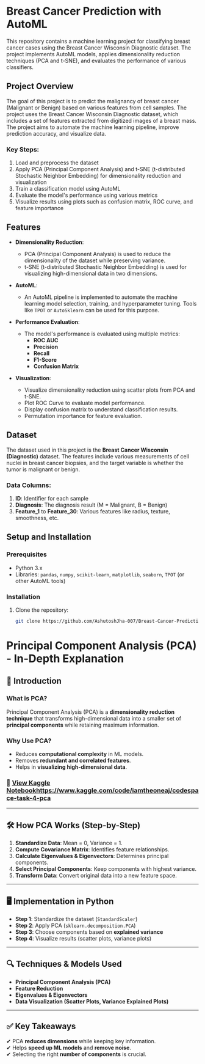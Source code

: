 # Breast Cancer Prediction with AutoML

This repository contains a machine learning project for classifying breast cancer cases using the Breast Cancer Wisconsin Diagnostic dataset. The project implements AutoML models, applies dimensionality reduction techniques (PCA and t-SNE), and evaluates the performance of various classifiers.

## Project Overview

The goal of this project is to predict the malignancy of breast cancer (Malignant or Benign) based on various features from cell samples. The project uses the Breast Cancer Wisconsin Diagnostic dataset, which includes a set of features extracted from digitized images of a breast mass. The project aims to automate the machine learning pipeline, improve prediction accuracy, and visualize data.

### Key Steps:
1. Load and preprocess the dataset
2. Apply PCA (Principal Component Analysis) and t-SNE (t-distributed Stochastic Neighbor Embedding) for dimensionality reduction and visualization
3. Train a classification model using AutoML
4. Evaluate the model's performance using various metrics
5. Visualize results using plots such as confusion matrix, ROC curve, and feature importance

## Features

- **Dimensionality Reduction**: 
  - PCA (Principal Component Analysis) is used to reduce the dimensionality of the dataset while preserving variance.
  - t-SNE (t-distributed Stochastic Neighbor Embedding) is used for visualizing high-dimensional data in two dimensions.
  
- **AutoML**: 
  - An AutoML pipeline is implemented to automate the machine learning model selection, training, and hyperparameter tuning. Tools like `TPOT` or `AutoSklearn` can be used for this purpose.

- **Performance Evaluation**: 
  - The model's performance is evaluated using multiple metrics:
    - **ROC AUC**
    - **Precision**
    - **Recall**
    - **F1-Score**
    - **Confusion Matrix**
  
- **Visualization**: 
  - Visualize dimensionality reduction using scatter plots from PCA and t-SNE.
  - Plot ROC Curve to evaluate model performance.
  - Display confusion matrix to understand classification results.
  - Permutation importance for feature evaluation.

## Dataset

The dataset used in this project is the **Breast Cancer Wisconsin (Diagnostic)** dataset. The features include various measurements of cell nuclei in breast cancer biopsies, and the target variable is whether the tumor is malignant or benign.

### Data Columns:
1. **ID**: Identifier for each sample
2. **Diagnosis**: The diagnosis result (M = Malignant, B = Benign)
3. **Feature_1** to **Feature_30**: Various features like radius, texture, smoothness, etc.

## Setup and Installation

### Prerequisites

- Python 3.x
- Libraries: `pandas`, `numpy`, `scikit-learn`, `matplotlib`, `seaborn`, `TPOT` (or other AutoML tools)

### Installation

1. Clone the repository:
   ```bash
   git clone https://github.com/AshutoshJha-007/Breast-Cancer-Prediction-AutoML.git
# **Principal Component Analysis (PCA) - In-Depth Explanation**

## 📌 Introduction
### What is PCA?
Principal Component Analysis (PCA) is a **dimensionality reduction technique** that transforms high-dimensional data into a smaller set of **principal components** while retaining maximum information.

### Why Use PCA?
- Reduces **computational complexity** in ML models.
- Removes **redundant and correlated features**.
- Helps in **visualizing high-dimensional data**.

### 🔗 [View Kaggle Notebook](your-kaggle-link-here)https://www.kaggle.com/code/iamtheoneaj/codespace-task-4-pca

---

## 🛠 **How PCA Works (Step-by-Step)**
1. **Standardize Data**: Mean = 0, Variance = 1.
2. **Compute Covariance Matrix**: Identifies feature relationships.
3. **Calculate Eigenvalues & Eigenvectors**: Determines principal components.
4. **Select Principal Components**: Keep components with highest variance.
5. **Transform Data**: Convert original data into a new feature space.

---

## 🖥 **Implementation in Python**
- **Step 1**: Standardize the dataset (`StandardScaler`)
- **Step 2**: Apply PCA (`sklearn.decomposition.PCA`)
- **Step 3**: Choose components based on **explained variance**
- **Step 4**: Visualize results (scatter plots, variance plots)

---

## 🔍 **Techniques & Models Used**
- **Principal Component Analysis (PCA)**
- **Feature Reduction**
- **Eigenvalues & Eigenvectors**
- **Data Visualization (Scatter Plots, Variance Explained Plots)**

---

## ✅ **Key Takeaways**
✔ PCA **reduces dimensions** while keeping key information.  
✔ Helps **speed up ML models** and **remove noise**.  
✔ Selecting the right **number of components** is crucial.  
